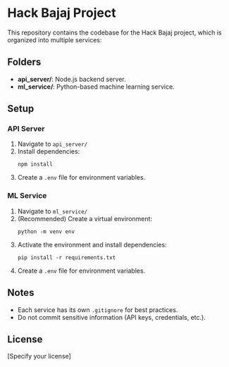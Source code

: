 # Hack Bajaj Project

This repository contains the codebase for the Hack Bajaj project, which is organized into multiple services:

## Folders

- **api_server/**: Node.js backend server.
- **ml_service/**: Python-based machine learning service.

## Setup

### API Server

1. Navigate to `api_server/`
2. Install dependencies:
   ```
   npm install
   ```
3. Create a `.env` file for environment variables.

### ML Service

1. Navigate to `ml_service/`
2. (Recommended) Create a virtual environment:
   ```
   python -m venv env
   ```
3. Activate the environment and install dependencies:
   ```
   pip install -r requirements.txt
   ```
4. Create a `.env` file for environment variables.

## Notes

- Each service has its own `.gitignore` for best practices.
- Do not commit sensitive information (API keys, credentials, etc.).

## License

[Specify your license]